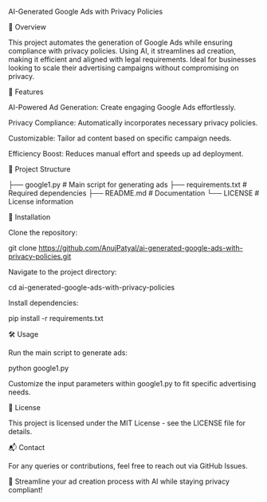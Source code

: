 AI-Generated Google Ads with Privacy Policies

🚀 Overview

This project automates the generation of Google Ads while ensuring compliance with privacy policies. Using AI, it streamlines ad creation, making it efficient and aligned with legal requirements. Ideal for businesses looking to scale their advertising campaigns without compromising on privacy.

📌 Features

AI-Powered Ad Generation: Create engaging Google Ads effortlessly.

Privacy Compliance: Automatically incorporates necessary privacy policies.

Customizable: Tailor ad content based on specific campaign needs.

Efficiency Boost: Reduces manual effort and speeds up ad deployment.

📂 Project Structure

├── google1.py          # Main script for generating ads
├── requirements.txt    # Required dependencies
├── README.md           # Documentation
└── LICENSE             # License information

🔧 Installation

Clone the repository:

git clone https://github.com/AnujPatyal/ai-generated-google-ads-with-privacy-policies.git

Navigate to the project directory:

cd ai-generated-google-ads-with-privacy-policies

Install dependencies:

pip install -r requirements.txt

🛠 Usage

Run the main script to generate ads:

python google1.py

Customize the input parameters within google1.py to fit specific advertising needs.

📜 License

This project is licensed under the MIT License - see the LICENSE file for details.

📬 Contact

For any queries or contributions, feel free to reach out via GitHub Issues.

🎯 Streamline your ad creation process with AI while staying privacy compliant!
